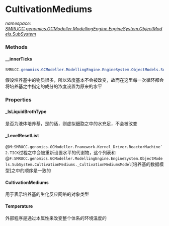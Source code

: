 ﻿# CultivationMediums
_namespace: [SMRUCC.genomics.GCModeller.ModellingEngine.EngineSystem.ObjectModels.SubSystem](./index.md)_





### Methods

#### __innerTicks
```csharp
SMRUCC.genomics.GCModeller.ModellingEngine.EngineSystem.ObjectModels.SubSystem.CultivationMediums.__innerTicks(System.Int32)
```
假设培养基中的物质很多，所以浓度基本不会被改变，故而在这里每一次循环都会将培养基之中指定的成分的浓度设置为原来的水平


### Properties

#### _IsLiquidBrothType
是否为液体培养基，是的话，则虚拟细胞之中的水充足，不会被改变
#### _LevelResetList
@``M:SMRUCC.genomics.GCModeller.Framework.Kernel_Driver.ReactorMachine`2.TICK``过程之中会被重新设置水平的代谢物，这个列表和@``F:SMRUCC.genomics.GCModeller.ModellingEngine.EngineSystem.ObjectModels.SubSystem.CultivationMediums._CultivationMediumsModel``[培养基的数据模型]之中的顺序是一致的
#### CultivationMediums
用于表示培养基的生化反应网络的对象类型
#### Temperature
外部程序是通过本属性来改变整个体系的环境温度的
